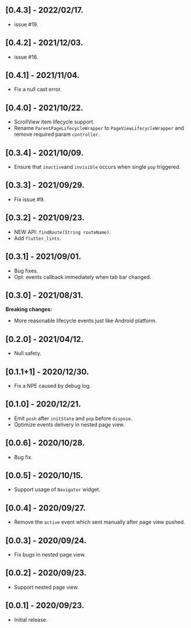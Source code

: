 ## [0.4.3] - 2022/02/17.

* issue #19.

## [0.4.2] - 2021/12/03.

* issue #16.

## [0.4.1] - 2021/11/04.

* Fix a null cast error.

## [0.4.0] - 2021/10/22.

* ScrollView item lifecycle support.
* Rename `ParentPageLifecycleWrapper` to `PageViewLifecycleWrapper` and remove required param `controller`.

## [0.3.4] - 2021/10/09.

* Ensure that `inactive`and `invisible` occurs when single `pop` triggered.

## [0.3.3] - 2021/09/29.

* Fix issue #9.

## [0.3.2] - 2021/09/23.

* NEW API: `findRoute(String routeName)`.
* Add `flutter_lints`.

## [0.3.1] - 2021/09/01.

* Bug fixes.
* Opt: events callback immediately when tab bar changed.

## [0.3.0] - 2021/08/31.

**Breaking changes:**

* More reasonable lifecycle events just like Android platform.

## [0.2.0] - 2021/04/12.

* Null safety.

## [0.1.1+1] - 2020/12/30.

* Fix a NPE caused by debug log.

## [0.1.0] - 2020/12/21.

* Emit `push` after `initState` and `pop` before `dispose`.
* Optimize events delivery in nested page view.

## [0.0.6] - 2020/10/28.

* Bug fix.

## [0.0.5] - 2020/10/15.

* Support usage of `Navigator` widget.

## [0.0.4] - 2020/09/27.

* Remove the `active` event which sent manually after page view pushed.

## [0.0.3] - 2020/09/24.

* Fix bugs in nested page view.

## [0.0.2] - 2020/09/23.

* Support nested page view.

## [0.0.1] - 2020/09/23.

* Initial release.
